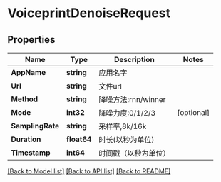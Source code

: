 # VoiceprintDenoiseRequest

## Properties
Name | Type | Description | Notes
------------ | ------------- | ------------- | -------------
**AppName** | **string** | 应用名字 | 
**Url** | **string** | 文件url | 
**Method** | **string** | 降噪方法:rnn/winner | 
**Mode** | **int32** | 降噪力度:0/1/2/3 | [optional] 
**SamplingRate** | **string** | 采样率,8k/16k | 
**Duration** | **float64** | 时长(以秒为单位) | 
**Timestamp** | **int64** | 时间戳（以秒为单位） | 

[[Back to Model list]](../README.md#documentation-for-models) [[Back to API list]](../README.md#documentation-for-api-endpoints) [[Back to README]](../README.md)


